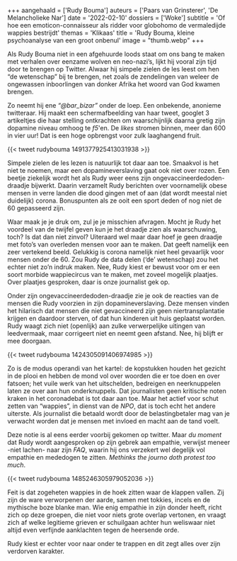 +++
aangehaald = ['Rudy Bouma']
auteurs = ['Paars van Grinsterer', 'De Melancholieke Nar']
date = '2022-02-10'
dossiers = ['Woke']
subtitle = 'Of hoe een emoticon-connaisseur als ridder voor globohomo de vermaledijde wappies bestrijdt'
themas = 'Klikaas'
title = 'Rudy Bouma, kleine psychoanalyse van een groot onbenul'
image = "thumb.webp"
+++


Als Rudy Bouma niet in een afgehuurde loods staat om ons bang te maken met verhalen over eenzame wolven en neo-nazi’s, lijkt hij vooral zijn tijd door te brengen op Twitter. Alwaar hij simpele zielen de les leest om hen “de wetenschap” bij te brengen, net zoals de zendelingen van weleer de ongewassen inboorlingen van donker Afrika het woord van God kwamen brengen.

Zo neemt hij ene _“@bar_bizar”_ onder de loep. Een onbekende, anonieme twitteraar. Hij maakt een schermafbeelding van haar tweet, googlet 3 artikeltjes die haar stelling ontkrachten om waarschijnlijk daarna gretig zijn dopamine niveau omhoog te *f5*'en. De _likes_ stromen binnen, meer dan 600 in vier uur! Dat is een hoge opbrengst voor zulk laaghangend fruit.

{{< tweet rudybouma 1491377925413031938 >}}

Simpele zielen de les lezen is natuurlijk tot daar aan toe. Smaakvol is het niet te noemen, maar een dopamineverslaving gaat ook niet over rozen. Een beetje ziekelijk wordt het als Rudy weer eens zijn ongevaccineerdedoden-draadje bijwerkt. Daarin verzamelt Rudy berichten over voornamelijk obese mensen in verre landen die dood gingen met of aan (dat wordt meestal niet duidelijk) corona. Bonuspunten als ze ooit een sport deden of nog niet de 60 gepasseerd zijn.

Waar maak je je druk om, zul je je misschien afvragen. Mocht je Rudy het voordeel van de twijfel geven kun je het draadje zien als waarschuwing, toch? Is dat dan niet zinvol? Uiteraard wel maar daar hoef je geen draadje met foto’s van overleden mensen voor aan te maken. Dat geeft namelijk een zeer vertekend beeld. Gelukkig is corona namelijk niet heel gevaarlijk voor mensen onder de 60. Zou Rudy de data delen (‘de’ wetenschap) zou het echter niet zo’n indruk maken. Nee, Rudy kiest er bewust voor om er een soort morbide wappiecircus van te maken, met zoveel mogelijk plaatjes. Over plaatjes gesproken, daar is onze journalist gek op.

Onder zijn ongevaccineerdedoden-draadje zie je ook de reacties van de mensen die Rudy voorzien in zijn dopamineverslaving. Deze mensen vinden het hilarisch dat mensen die niet gevaccineerd zijn geen niertransplantatie krijgen en daardoor sterven, of dat hun kinderen uit huis geplaatst worden. Rudy waagt zich niet (openlijk) aan zulke verwerpelijke uitingen van leedvermaak, maar corrigeert niet en neemt geen afstand. Nee, hij blijft er mee doorgaan. 

{{< tweet rudybouma 1424305091406974985 >}}

Zo is de modus operandi van het kartel: de kopstukken houden het gezicht in de plooi en hebben de mond vol over woorden die er toe doen en over fatsoen; het vuile werk van het uitschelden, bedreigen en neerknuppelen laten ze over aan hun onderknuppels. Dat journalisten geen kritische noten kraken in het coronadebat is tot daar aan toe. Maar het actief voor schut zetten van “wappies”, in dienst van de _NPO_, dat is toch echt het andere uiterste. Als journalist die betaald wordt door de belastingbetaler mag van je verwacht worden dat je mensen met invloed en macht aan de tand voelt. 

Deze notie is al eens eerder voorbij gekomen op twitter. Maar _du moment_ dat Rudy wordt aangesproken op zijn gebrek aan empathie, verwijst meneer -niet lachen- naar zijn _FAQ_, waarin hij ons verzekert wel degelijk vol empathie en mededogen te zitten. _Methinks the journo doth protest too much_.

{{< tweet rudybouma 1485246305979052036 >}}

Feit is dat zogeheten wappies in de hoek zitten waar de klappen vallen. Zij zijn de ware verworpenen der aarde, samen met tokkies, incels en de mythische boze blanke man. Wie enig empathie in zijn donder heeft, richt zich op deze groepen, die niet voor niets grote overlap vertonen, en vraagt zich af welke legitieme grieven er schuilgaan achter hun weliswaar niet altijd even verfijnde aanklachten tegen de heersende orde. 

Rudy kiest er echter voor naar onder te trappen en dit zegt alles over zijn verdorven karakter.
